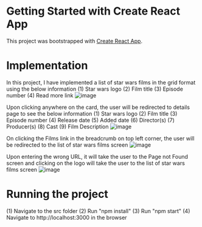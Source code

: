 # Getting Started with Create React App

This project was bootstrapped with [Create React App](https://github.com/facebook/create-react-app).


# Implementation
In this project, I have implemented a list of star wars films in the grid format using the below information
(1) Star wars logo
(2) Film title
(3) Episode number
(4) Read more link
![image](https://user-images.githubusercontent.com/108578363/187800676-feb7a58b-3559-41a0-b49a-d87ada9d4820.png)

Upon clicking anywhere on the card, the user will be redirected to details page to see the below information
(1) Star wars logo
(2) Film title
(3) Episode number
(4) Release date
(5) Added date
(6) Director(s)
(7) Producer(s)
(8) Cast
(9) Film Description
![image](https://user-images.githubusercontent.com/108578363/187800768-ded84975-3c08-4455-b1d5-3ab97b442350.png)

On clicking the Films link in the breadcrumb on top left corner, the user will be redirected to the list of star wars films screen
![image](https://user-images.githubusercontent.com/108578363/187800887-3a9744f0-b890-494b-966d-cc42f7dbfeaf.png)

Upon entering the wrong URL, it will take the user to the Page not Found screen and clicking on the logo will take the user to the list of star wars films screen
![image](https://user-images.githubusercontent.com/108578363/187800936-966ac6b3-c46f-44ac-929f-718b4e574e25.png)


# Running the project
(1) Navigate to the src folder
(2) Run "npm install"
(3) Run "npm start"
(4) Navigate to http://localhost:3000 in the browser

